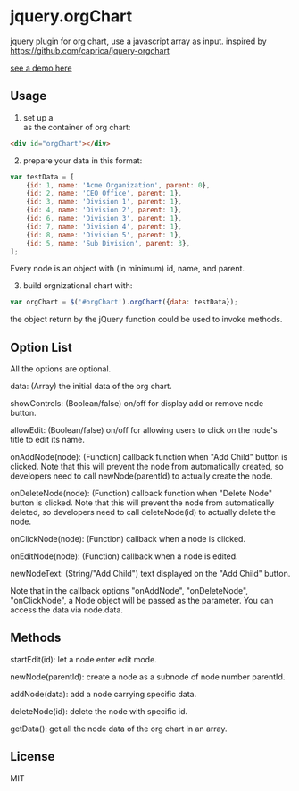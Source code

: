 jquery.orgChart
===============

jquery plugin for org chart, use a javascript array as input.
inspired by https://github.com/caprica/jquery-orgchart

[see a demo here](http://www.mit.edu/~wangyu/jquery.orgChart/example.html)

Usage
-----

1. set up a <div/> as the container of org chart:

```html
<div id="orgChart"></div>
```

2. prepare your data in this format:

```javascript
var testData = [
    {id: 1, name: 'Acme Organization', parent: 0},
    {id: 2, name: 'CEO Office', parent: 1},
    {id: 3, name: 'Division 1', parent: 1},
    {id: 4, name: 'Division 2', parent: 1},
    {id: 6, name: 'Division 3', parent: 1},
    {id: 7, name: 'Division 4', parent: 1},
    {id: 8, name: 'Division 5', parent: 1},
    {id: 5, name: 'Sub Division', parent: 3},        
];
```

Every node is an object with (in minimum) id, name, and parent.

3. build orgnizational chart with:

```javascript
var orgChart = $('#orgChart').orgChart({data: testData});
```

the object return by the jQuery function could be used to invoke methods.


Option List
-----------

All the options are optional.

data: (Array) the initial data of the org chart.

showControls: (Boolean/false) on/off for display add or remove node button.

allowEdit: (Boolean/false) on/off for allowing users to click on the node's title to edit its name.

onAddNode(node): (Function) callback function when "Add Child" button is clicked. Note that this will prevent the node from automatically created, so developers need to call newNode(parentId) to actually create the node.

onDeleteNode(node): (Function) callback function when "Delete Node" button is clicked. Note that this will prevent the node from automatically deleted, so developers need to call deleteNode(id) to actually delete the node.

onClickNode(node): (Function) callback when a node is clicked. 

onEditNode(node): (Function) callback when a node is edited. 

newNodeText: (String/"Add Child") text displayed on the "Add Child" button.

Note that in the callback options "onAddNode", "onDeleteNode", "onClickNode", a Node object will be passed as the parameter. You can access the data via node.data.


Methods
-------

startEdit(id): let a node enter edit mode.

newNode(parentId): create a node as a subnode of node number parentId.

addNode(data): add a node carrying specific data.

deleteNode(id): delete the node with specific id.

getData(): get all the node data of the org chart in an array.


License
-------
MIT

